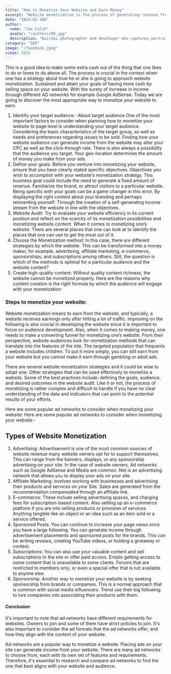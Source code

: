 ```yaml
---
title: "How to Monetize Your Website and Earn Money"
excerpt: "Website monetization is the process of generating revenue from a website. This include advertising, affiliates, e-commerce and sponsorships."
date: "2024-02-106"
author:
  name: "Joe Calih"
  avatar: "/authors/08.jpg"
  description: "Nairobi photographer and developer who captures portraiture, landscapes, weddings, and photo studios."
category: "SEO"
image: "/facebook.jpeg"
views: 5432
---
```



This is a good idea to make some extra cash out of the thing that one likes to do or loves to do above all. The process is crucial in the context when one has a strategy about how he or she is going to approach website monetization. Sustained and attain your goals of having more cash by selling space on your website. With the surety of increase in income through different AD networks for example Google AdSense. Today we are going to discover the most appropriate way to monetize your website to earn.

1.  Identify your target audience: -About target audience One of the most important factors to consider when planning how to monetize your website to page level is understanding your target audience. Considering the basic characteristics of the target group, as well as needs and preferences regarding issues to be sold. Finding how your website audience can generate income from the website may alter your CPC as well as the click-through rate. There is also always a possibility that the audience you target. Your geo-location determines the amount of money you make from your ads.
2.  Define your goals: Before you venture into monetizing your website, ensure that you have clearly stated specific objectives. Objectives you wish to accomplish with your website’s monetization strategy. This business goal could include the need to generate a fixed amount of revenue. Familiarize the brand, or attract visitors to a particular website. Being specific with your goals can be a game changer in this error. By displaying the right content about your branding and perhaps reinventing yourself. Through the creation of a self-generating income stream from the website in line with the objectives.
3.  Website Audit: Try to evaluate your website efficiency in its current position and reflect on the scarcity of its monetization possibilities and monetizing website content. When it comes to monetizing one’s website. There are several places that one can look at to identify the places that one can use to get the most out of it.
4.  Choose the Monetization method: In this case, there are different strategies by which the website. This can be transformed into a money maker, for example, advertising, affiliate marketing, e-commerce, sponsorships, and subscriptions among others. Still, the question is which of the methods is optimal for a particular audience and the website content?
5.  Create high-quality content: Without quality content richness, the website cannot be monetized properly. Here are the reasons why content creation is the right formula by which the audience will engage with your monetization:

### Steps to monetize your website:

Website monetization means to earn from the website, and typically, a website receives earnings only after hitting a lot of traffic. improving on the following is also crucial in developing the website since it is important to focus on audience development. Also, when it comes to making money, one needs to make a converting funnel for monetizing one’s website. From their perspective, website audiences look for monetization methods that can translate into the features of the site. The targeted population that frequents a website includes children. To put it more simply, you can still earn from your website but you cannot make it earn through gambling or adult ads.

There are several website monetization strategies and it could be wise to adopt one. Other strategies that can be used effectively to monetize a website. Some of the best practices include: defining the goals, audience, and desired outcomes in the website audit. Like it or not, the process of monetizing is rather complex and difficult to handle if you have no clear understanding of the data and indicators that can point to the potential results of your efforts.

Here are some popular ad networks to consider when monetizing your website: Here are some popular ad networks to consider when monetizing your website:-

## Types of Website Monetization

1.  Advertising: Advertisement is one of the most common sources of website revenue many website owners opt for to support themselves. This can range from the banners, displays, or any sponsorship advertising on your site. In the case of website owners, Ad networks such as Google AdSense and Media are common. Net is an advertising network that allows you to display your ads on your site.
2.  Affiliate Marketing: involves working with businesses and advertising their products and services on your Site. Sales are generated from the recommendation compensated through an affiliate link.
3.  E-commerce: These include selling advertising spaces, and charging fees for subscription-based content. Also setting up an e-commerce platform if you are into selling products or provision of services. Anything tangible like an object or an idea such as an item sold or a service offered.
4.  Sponsored Posts: You can continue to increase your page views once you have a large following. You can generate income through advertisement placements and sponsored posts for the brands. This can be writing reviews, creating YouTube videos, or holding a giveaway or contest.
5.  Subscriptions: You can also use your valuable content and sell subscriptions to the site or offer paid access. Entails getting access to some content that is unavailable to some clients. Forums that are restricted to members only, or even a special offer that is not available to anyone else.
6.  Sponsorship: Another way to monetize your website is by seeking sponsorship from brands or companies. This is a normal approach that is common with social media influencers. Trend use their big following to lure companies into associating their products with them.

#### Conclusion

It's important to note that ad networks have different requirements for websites. Owners to join and some of them have strict policies to join. It's also important to consider the ad formats that the ad networks offer, and how they align with the content of your website.

Ad networks are a popular way to monetize a website. Placing ads on your site can generate income from your website. There are many ad networks to choose from, each with its own set of features and requirements. Therefore, it's essential to research and compare ad networks to find the one that best aligns with your website and audience.